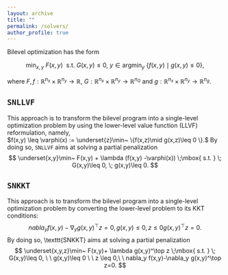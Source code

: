 ```yaml
---
layout: archive
title: ""   
permalink: /solvers/
author_profile: true
---
```


Bilevel optimization has the form

$$ \min_{x,y}~ F(x,y)~~ \mbox{s.t.}~  G(x,y)\leq 0,~ y\in \mbox{argmin}_y~ \{ f(x,y)\mid g(x,y)\leq 0 \}, \nonumber $$

where  $F,f:\mathbb{R}^{n_x}\times\mathbb{R}^{n_y}\rightarrow \mathbb{R}$, $G:\mathbb{R}^{n_x}\times\mathbb{R}^{n_y}\rightarrow \mathbb{R}^{n_G}$ and $g:\mathbb{R}^{n_x}\times\mathbb{R}^{n_y}\rightarrow \mathbb{R}^{n_g}$.

$\texttt{SNLLVF}$
---
This approach is to transform the bilevel program into a single-level optimization problem by using
the lower-level value function (LLVF) reformulation, namely,  
$f(x,y) \leq \varphi(x) := \underset{z}\min~ \{f(x,z)\mid g(x,z)\leq 0 \}.$ 
By doing so, $\texttt{SNLLVF}$ aims at solving a partial penalization
$$ \underset{x,y}\min~ F(x,y) + \lambda (f(x,y) -\varphi(x)) \;\mbox{ s.t. } \; G(x,y)\leq 0, \; g(x,y)\leq 0. $$
 
$\texttt{SNKKT}$
---
This approach is to transform the bilevel program into a single-level optimization problem 
by converting the lower-level problem to its KKT conditions:
$$nabla_y f(x,y)-\nabla_y g(x,y)^\top z=0,  g(x,y)\leq 0,  z \leq 0   g(x,y)^\top z=0.$$
By doing so,  \texttt{SNKKT} aims at solving a partial penalization
$$ \underset{x,y,z}\min~ F(x,y)+ \lambda g(x,y)^\top z \;\mbox{ s.t. } \; G(x,y)\leq 0,  \ \   g(x,y)\leq 0
\ \ z \leq 0,\ \ nabla_y f(x,y)-\nabla_y g(x,y)^\top z=0. $$
